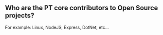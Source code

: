 ## Who are the PT core contributors to Open Source projects?

For example: Linux, NodeJS, Express, DotNet, etc...
